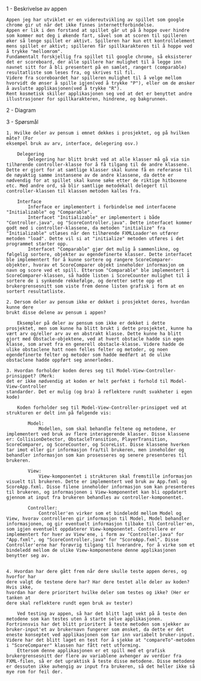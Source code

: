 

1 - Beskrivelse av appen

    Appen jeg har utviklet er en videreutvikling av spillet som google chrome gir ut når det ikke finnes internettforbindelse. 
    Appen er lik i den forstand at spillet går ut på å hoppe over hindre som kommer mot deg i økende fart, såvel som at scoren til spilleren øker så lenge spillet er aktivt. Spilleren har kun ett kontrollelement mens spillet er aktivt; spilleren får spillkarakteren til å hoppe ved å trykke "mellomrom". 
    Fundamentalt forskjellig fra spillet til google chrome, så eksisterer det er scoreboard, der alle spillere har mulighet til å legge inn navnet sitt for å bli presentert på en samlet, rangert (comparable) resultatliste som leses fra, og skrives til fil. 
    Videre fra scoreboardet har spilleren mulighet til å velge mellom hvorvidt de ønser å spille igjen(ved å trykke "P"), eller om de ønsker å avslutte applikasjonen(ved å trykke "R"). 
    Rent kosmetisk skiller applikasjonen seg ved at det er benyttet andre illustrasjoner for spillkarakteren, hindrene, og bakgrunnen. 


2 - Diagram

3 - Spørsmål 

    1. Hvilke deler av pensum i emnet dekkes i prosjektet, og på hvilken måte? (For
    eksempel bruk av arv, interface, delegering osv.)

        Delegering
            Delegering har blitt brukt ved at alle klasser må gå via sin tilhørende controller-klasse for å få tilgang til de andre klassene. Dette er gjort for at samtlige klasser skal kunne få en referanse til de nøyaktig samme instansene av de andre klassene, da dette er nødvendig for at spillet skal kunne søke etter de riktige hitboxene etc. Med andre ord, så blir samtlige metodekall delegert til controller-klassen til klassen metoden kalles fra. 

        Interface
            Inferface er implementert i forbindelse med interfacene "Initializable" og "Comparable".
            Interfacet "Initializable" er implementert i både "Controller.java", og "ScoreController.java". Dette interfacet kommer godt med i controller-klassene, da metoden "initialize" fra "Initializable" utløses når den tilhørende FXMLLoader'en utfører metoden "load". Dette vil si at "initialize" metoden utføres i det programmet starter opp. 
            Interfacet "Comparable" gjør det mulig å sammenlikne, og følgelig sortere, objekter av egendefinerte klasser. Dette interfacet ble implementert for å kunne sortere og rangere ScoreComparer-objekter, hvorav et ScoreComparer objekt inneholder informasjon om navn og score ved et spill. Ettersom "Comparable" ble implementert i ScoreComparer-klassen, så hadde listen i ScoreCounter mulighet til å sortere de i synkende rekkefølge, og deretter sette opp et brukergrensesnitt som viste frem denne listen grafisk i form at en sortert resultatliste. 

    2. Dersom deler av pensum ikke er dekket i prosjektet deres, hvordan kunne dere
    brukt disse delene av pensum i appen?

        Eksempler på deler av pensum som ikke er dekket i dette prosjektet, men som kunne ha blitt brukt i dette prosjektet, kunne ha vært arv og/eller arv av en abstrakt klasse. Dette kunne ha blitt gjort med Obstacle-objektene, ved at hvert obstacle hadde sin egen klasse, som arvet fra en generell obstacle-klasse. Videre hadde de ulike obstaclene hatt noen felles felter og metoder, og noen egendefinerte felter og metoder som hadde medført at de ulike obstaclene hadde oppført seg annerledes. 

    3. Hvordan forholder koden deres seg til Model-View-Controller-prinsippet? (Merk:
    det er ikke nødvendig at koden er helt perfekt i forhold til Model-View-Controller
    standarder. Det er mulig (og bra) å reflektere rundt svakheter i egen kode)

        Koden forholder seg til Model-View-Controller-prinsippet ved at strukturen er delt inn på følgende vis:

            Model:
                Modellen, som skal behandle feltene og metodene, er implementert ved bruk av flere interagerende klasser. Disse klassene er: CollisionDetector, ObstacleTransition, PlayerTransition, ScoreComparer, og ScoreCounter, og ScoreList. Disse klassene hverken tar imot eller gir informasjon fra/til brukeren, men inneholder og behandler informasjon som kan prosesseres og senere presenteres til brukeren. 
            
            View: 
                View-komponentet i strukturen skal fremstille informasjon visuelt til brukeren. Dette er implementert ved bruk av App.fxml og ScoreApp.fxml. Disse filene inneholder informasjon som kan presenteres til brukeren, og informasjonen i View-komponentet kan bli oppdatert gjennom at input fra brukeren behandles av controller-komponentet.

            Controller:
                Controller'en virker som et bindeledd mellom Model og View, hvorav controlleren gir informasjon til Model, Model behandler informasjonen, og gir eventuelt informasjon tilbake til Controller'en, som igjen eventuelt oppdaterer View-komponentet. Controllere er implementert for hver av View'ene, i form av "Controller.java" for "App.fxml", og "ScoreController.java" for "ScoreApp.fxml". Disse Controller'erne har forøvrig tilgang til hverandre, for å virke som et bindeledd mellom de ulike View-komponentene denne applikasjonen benytter seg av. 


    4. Hvordan har dere gått frem når dere skulle teste appen deres, og hvorfor har
    dere valgt de testene dere har? Har dere testet alle deler av koden? Hvis ikke,
    hvordan har dere prioritert hvilke deler som testes og ikke? (Her er tanken at
    dere skal reflektere rundt egen bruk av tester)

        Ved testing av appen, så har det blitt lagt vekt på å teste den metodene som kan testes uten å starte selve applikasjonen. Fortrinnsvis har det blitt prioritert å teste metoden som sjekker av bruker-input'et av brukernavn fungerer som ønsket, da dette er det eneste konseptet ved applikasjonen som tar inn variabelt bruker-input. Videre har det blitt laget en test for å sjekke at "compareTo"-metoden i "ScoreComparer" klassen har fått rett utforming.  
        Ettersom denne applikasjonen er et spill med et grafisk brukergrensesnitt der flere av variablene avhenger av verdier fra FXML-filen, så er det upraktisk å teste disse metodene. Disse metodene er dessuten ikke avhengig av input fra brukeren, så det heller ikke så mye rom for feil der. 

    